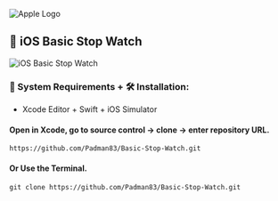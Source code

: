 ![Apple Logo](https://user-images.githubusercontent.com/45048950/73131198-bca1e580-4041-11ea-8f8d-ebfd844f0e64.png) 

## 📱 iOS Basic Stop Watch

![iOS Basic Stop Watch](https://user-images.githubusercontent.com/45048950/74952604-74f15c80-543b-11ea-8946-fbcbd8cbde78.gif)

### 🧰 System Requirements + 🛠️ Installation:

* Xcode Editor + Swift + iOS Simulator

#### Open in Xcode, go to source control -> clone -> enter repository URL.

```
https://github.com/Padman83/Basic-Stop-Watch.git
```

#### Or Use the Terminal.

```
git clone https://github.com/Padman83/Basic-Stop-Watch.git
```
